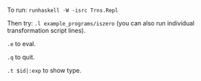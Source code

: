 To run: `runhaskell -W -isrc Trns.Repl`

Then try: `.l example_programs/iszero`
(you can also run individual transformation script lines).

`.e` to eval.

`.q` to quit.

`.t $id|:exp` to show type.
